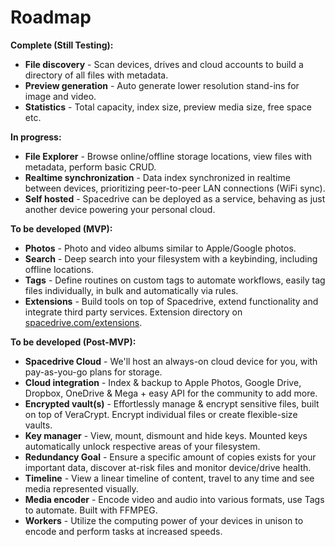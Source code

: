 # Roadmap

**Complete (Still Testing):**

- **File discovery** - Scan devices, drives and cloud accounts to build a directory of all files with metadata.
- **Preview generation** - Auto generate lower resolution stand-ins for image and video.
- **Statistics** - Total capacity, index size, preview media size, free space etc.

**In progress:**

- **File Explorer** - Browse online/offline storage locations, view files with metadata, perform basic CRUD.
- **Realtime synchronization** - Data index synchronized in realtime between devices, prioritizing peer-to-peer LAN connections (WiFi sync).
- **Self hosted** - Spacedrive can be deployed as a service, behaving as just another device powering your personal cloud.

**To be developed (MVP):**

- **Photos** - Photo and video albums similar to Apple/Google photos.
- **Search** - Deep search into your filesystem with a keybinding, including offline locations.
- **Tags** - Define routines on custom tags to automate workflows, easily tag files individually, in bulk and automatically via rules.
- **Extensions** - Build tools on top of Spacedrive, extend functionality and integrate third party services. Extension directory on [spacedrive.com/extensions](/extensions).

**To be developed (Post-MVP):**

- **Spacedrive Cloud** - We'll host an always-on cloud device for you, with pay-as-you-go plans for storage.
- **Cloud integration** - Index & backup to Apple Photos, Google Drive, Dropbox, OneDrive & Mega + easy API for the community to add more.
- **Encrypted vault(s)** - Effortlessly manage & encrypt sensitive files, built on top of VeraCrypt. Encrypt individual files or create flexible-size vaults.
- **Key manager** - View, mount, dismount and hide keys. Mounted keys automatically unlock respective areas of your filesystem.
- **Redundancy Goal** - Ensure a specific amount of copies exists for your important data, discover at-risk files and monitor device/drive health.
- **Timeline** - View a linear timeline of content, travel to any time and see media represented visually.
- **Media encoder** - Encode video and audio into various formats, use Tags to automate. Built with FFMPEG.
- **Workers** - Utilize the computing power of your devices in unison to encode and perform tasks at increased speeds.
